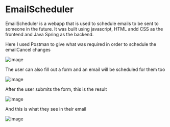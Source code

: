 # EmailScheduler
EmailScheduler is a webapp that is used to schedule emails to be sent to someone in the future. It was built using javascript, HTML andd CSS as the frontend and Java Spring as the backend.

Here I used Postman to give what was required in order to schedule the emailCancel changes

![image](https://user-images.githubusercontent.com/17233438/168420412-a971f069-328d-45d8-a67c-b666e1e8e73a.png)

The user can also fill out a form and an email will be scheduled for them too

![image](https://user-images.githubusercontent.com/17233438/168420230-57ede056-190e-46ce-9e34-3dd5ee7d5a78.png)

After the user submits the form, this is the result

![image](https://user-images.githubusercontent.com/17233438/168420372-3e29bb25-3742-4119-b834-1b294499d36d.png)

And this is what they see in their email

![image](https://user-images.githubusercontent.com/17233438/168420593-95e9f597-d8be-4941-a3db-6c4a1b2c9e5b.png)



